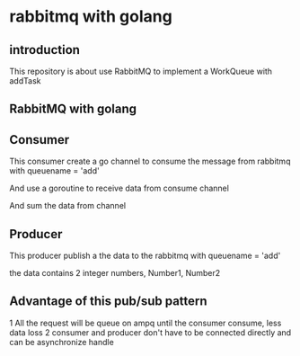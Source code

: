 # rabbitmq with golang

## introduction

This repository is about use RabbitMQ to implement a WorkQueue with addTask


## RabbitMQ with golang
## Consumer
This consumer create a go channel to consume the message from rabbitmq with queuename = 'add'

And use a goroutine to receive data from consume channel

And sum the data from channel

## Producer
This producer publish a the data to the rabbitmq with queuename = 'add'

the data contains 2 integer numbers, Number1, Number2

## Advantage of this pub/sub pattern
1 All the request will be queue on ampq until the consumer consume, less data loss
2 consumer and producer don't have to be connected directly and can be asynchronize handle

